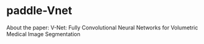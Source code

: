 # paddle-Vnet
About the paper: V-Net: Fully Convolutional Neural Networks for Volumetric Medical Image Segmentation

